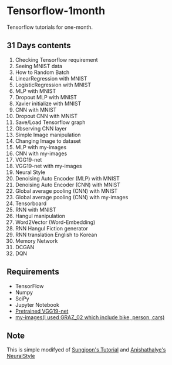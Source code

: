 # Tensorflow-1month

Tensorflow tutorials for one-month.

## 31 Days contents

1. Checking Tensorflow requirement
2. Seeing MNIST data
3. How to Random Batch
4. LinearRegression with MNIST
5. LogisticRegression with MNIST
6. MLP with MNIST
7. Dropout MLP with MNIST
8. Xavier initialize with MNIST
9. CNN with MNIST
10. Dropout CNN with MNIST
11. Save/Load Tensorflow graph
12. Observing CNN layer
13. Simple Image manipulation
14. Changing Image to dataset
15. MLP with my-images
16. CNN with my-images
17. VGG19-net
18. VGG19-net with my-images
19. Neural Style
20. Denoising Auto Encoder (MLP) with MNIST
21. Denoising Auto Encoder (CNN) with MNIST
22. Global average pooling (CNN) with MNIST
23. Global average pooling (CNN) with my-images
24. Tensorboard
25. RNN with MNIST
26. Hangul manipulation
27. Word2Vector (Word-Embedding)
28. RNN Hangul Fiction generator
29. RNN translation English to Korean
30. Memory Network
31. DCGAN
32. DQN

## Requirements
- TensorFlow
- Numpy
- SciPy
- Jupyter Notebook
- [Pretrained VGG19-net](http://www.vlfeat.org/matconvnet/models/beta16/imagenet-vgg-verydeep-19.mat)
- [my-images(I used GRAZ_02 which include bike, person, cars)](http://www.emt.tugraz.at/~pinz/data/GRAZ_02/)

## Note
This is simple modifyed of 
[Sungjoon's Tutorial](https://github.com/sjchoi86/Tensorflow-101) and [Anishathalye's NeuralStyle](https://github.com/anishathalye/neural-style)

